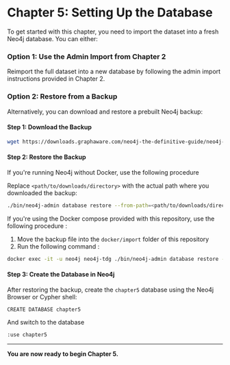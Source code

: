 # Chapter 5: Setting Up the Database

To get started with this chapter, you need to import the dataset into a fresh Neo4j database. You can either:

### Option 1: Use the Admin Import from Chapter 2
Reimport the full dataset into a new database by following the admin import instructions provided in Chapter 2.

### Option 2: Restore from a Backup
Alternatively, you can download and restore a prebuilt Neo4j backup:

#### Step 1: Download the Backup
```bash
wget https://downloads.graphaware.com/neo4j-the-definitive-guide/neo4j-tdg-chapter5.backup
```

#### Step 2: Restore the Backup

If you're running Neo4j without Docker, use the following procedure

Replace `<path/to/downloads/directory>` with the actual path where you downloaded the backup:
```bash
./bin/neo4j-admin database restore --from-path=<path/to/downloads/directory>/neo4j-tdg-chapter5.backup chapter5
```

If you're using the Docker compose provided with this repository, use the following procedure : 

1. Move the backup file into the `docker/import` folder of this repository
2. Run the following command : 

```bash
docker exec -it -u neo4j neo4j-tdg ./bin/neo4j-admin database restore --from-path=/import/neo4j-tdg-chapter5.backup chapter5
```

#### Step 3: Create the Database in Neo4j
After restoring the backup, create the `chapter5` database using the Neo4j Browser or Cypher shell:
```cypher
CREATE DATABASE chapter5
```

And switch to the database

```cypher
:use chapter5
```

---

**You are now ready to begin Chapter 5.**
